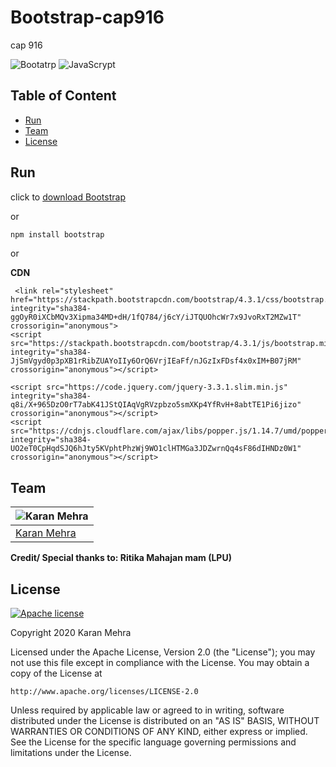 # Bootstrap-cap916
cap 916 

 ![Bootatrp](https://img.shields.io/badge/framework-Bootstrap-orange.svg) ![JavaScrypt](https://img.shields.io/badge/language-javascrypt-blue.svg)

## Table of Content
  * [Run](#run)
  * [Team](#team)
  * [License](#license)
  
## Run

click to [download Bootstrap](
https://github.com/twbs/bootstrap/releases/download/v4.3.1/bootstrap-4.3.1-dist.zip)
 
 or
 
 ```bash
 npm install bootstrap
```

or

__CDN__

```
 <link rel="stylesheet" href="https://stackpath.bootstrapcdn.com/bootstrap/4.3.1/css/bootstrap.min.css" integrity="sha384-ggOyR0iXCbMQv3Xipma34MD+dH/1fQ784/j6cY/iJTQUOhcWr7x9JvoRxT2MZw1T" crossorigin="anonymous">
<script src="https://stackpath.bootstrapcdn.com/bootstrap/4.3.1/js/bootstrap.min.js" integrity="sha384-JjSmVgyd0p3pXB1rRibZUAYoIIy6OrQ6VrjIEaFf/nJGzIxFDsf4x0xIM+B07jRM" crossorigin="anonymous"></script>

<script src="https://code.jquery.com/jquery-3.3.1.slim.min.js" integrity="sha384-q8i/X+965DzO0rT7abK41JStQIAqVgRVzpbzo5smXKp4YfRvH+8abtTE1Pi6jizo" crossorigin="anonymous"></script>
<script src="https://cdnjs.cloudflare.com/ajax/libs/popper.js/1.14.7/umd/popper.min.js" integrity="sha384-UO2eT0CpHqdSJQ6hJty5KVphtPhzWj9WO1clHTMGa3JDZwrnQq4sF86dIHNDz0W1" crossorigin="anonymous"></script>
```

             


## Team
![Karan Mehra](https://avatars0.githubusercontent.com/u/62024355?s=200&u=f88fbe1d64c444b6d1923b411cf7251482304a4e&v=4) |
-|
[Karan Mehra](https://karanmehra7107.github.io/My-Portfolio/index.html) |)

__Credit/ Special thanks to: Ritika Mahajan mam (LPU)__



## License
[![Apache license](https://img.shields.io/badge/license-apache-blue?style=for-the-badge&logo=appveyor)](http://www.apache.org/licenses/LICENSE-2.0e)

Copyright 2020 Karan Mehra

Licensed under the Apache License, Version 2.0 (the "License");
you may not use this file except in compliance with the License.
You may obtain a copy of the License at

    http://www.apache.org/licenses/LICENSE-2.0

Unless required by applicable law or agreed to in writing, software
distributed under the License is distributed on an "AS IS" BASIS,
WITHOUT WARRANTIES OR CONDITIONS OF ANY KIND, either express or implied.
See the License for the specific language governing permissions and
limitations under the License.




